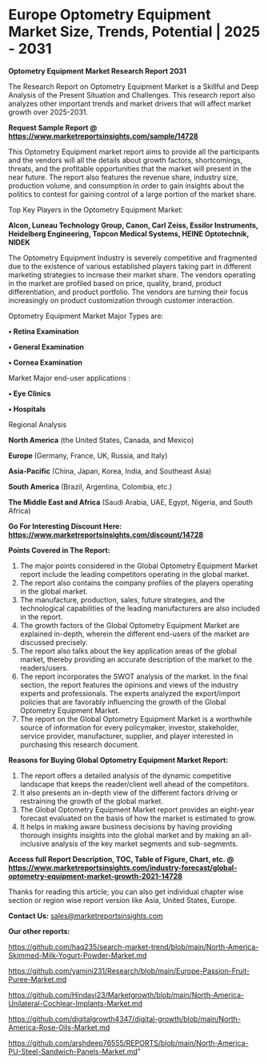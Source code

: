 # Europe Optometry Equipment Market Size, Trends, Potential | 2025 - 2031

<strong>Optometry Equipment Market Research Report 2031</strong>

The Research Report on Optometry Equipment Market is a Skillful and Deep Analysis of the Present Situation and Challenges. This research report also analyzes other important trends and market drivers that will affect market growth over 2025-2031.

<strong>Request Sample Report @ <a href=https://www.marketreportsinsights.com/sample/14728>https://www.marketreportsinsights.com/sample/14728</a></strong>

This Optometry Equipment market report aims to provide all the participants and the vendors will all the details about growth factors, shortcomings, threats, and the profitable opportunities that the market will present in the near future. The report also features the revenue share, industry size, production volume, and consumption in order to gain insights about the politics to contest for gaining control of a large portion of the market share.

Top Key Players in the Optometry Equipment Market:

<strong>Alcon, Luneau Technology Group, Canon, Carl Zeiss, Essilor Instruments, Heidelberg Engineering, Topcon Medical Systems, HEINE Optotechnik, NIDEK</strong>

The Optometry Equipment Industry is severely competitive and fragmented due to the existence of various established players taking part in different marketing strategies to increase their market share. The vendors operating in the market are profiled based on price, quality, brand, product differentiation, and product portfolio. The vendors are turning their focus increasingly on product customization through customer interaction.

Optometry Equipment Market Major Types are:

<strong>• Retina Examination

• General Examination

• Cornea Examination</strong>

Market Major end-user applications :

<strong>• Eye Clinics

• Hospitals</strong>

Regional Analysis

</u><strong><b>North America</b></strong> (the United States, Canada, and Mexico)

<strong><b>Europe </b></strong>(Germany, France, UK, Russia, and Italy)

<strong><b>Asia-Pacific</b></strong> (China, Japan, Korea, India, and Southeast Asia)

<strong><b>South America</b></strong> (Brazil, Argentina, Colombia, etc.)

<strong><b>The Middle East and Africa</b></strong> (Saudi Arabia, UAE, Egypt, Nigeria, and South Africa)

<strong>Go For Interesting Discount Here: <a href=https://www.marketreportsinsights.com/discount/14728>https://www.marketreportsinsights.com/discount/14728</a></strong>

<strong>Points Covered in The Report:</strong>
<ol>
  <li>The major points considered in the Global Optometry Equipment Market report include the leading competitors operating in the global market.</li>
  <li>The report also contains the company profiles of the players operating in the global market.</li>
  <li>The manufacture, production, sales, future strategies, and the technological capabilities of the leading manufacturers are also included in the report.</li>
  <li>The growth factors of the Global Optometry Equipment Market are explained in-depth, wherein the different end-users of the market are discussed precisely.</li>
  <li>The report also talks about the key application areas of the global market, thereby providing an accurate description of the market to the readers/users.</li>
  <li>The report incorporates the SWOT analysis of the market. In the final section, the report features the opinions and views of the industry experts and professionals. The experts analyzed the export/import policies that are favorably influencing the growth of the Global Optometry Equipment Market.</li>
  <li>The report on the Global Optometry Equipment Market is a worthwhile source of information for every policymaker, investor, stakeholder, service provider, manufacturer, supplier, and player interested in purchasing this research document.</li>
</ol>
<strong>Reasons for Buying Global Optometry Equipment Market Report:</strong>

<ol>
  <li>The report offers a detailed analysis of the dynamic competitive landscape that keeps the reader/client well ahead of the competitors.</li>
  <li>It also presents an in-depth view of the different factors driving or restraining the growth of the global market.</li>
  <li>The Global Optometry Equipment Market report provides an eight-year forecast evaluated on the basis of how the market is estimated to grow.</li>
  <li>It helps in making aware business decisions by having providing thorough insights insights into the global market and by making an all-inclusive analysis of the key market segments and sub-segments.</li>
</ol>
<strong>Access full Report Description, TOC, Table of Figure, Chart, etc. @ <a href=https://www.marketreportsinsights.com/industry-forecast/global-optometry-equipment-market-growth-2021-14728>https://www.marketreportsinsights.com/industry-forecast/global-optometry-equipment-market-growth-2021-14728</a></strong>


Thanks for reading this article; you can also get individual chapter wise section or region wise report version like Asia, United States, Europe.

<strong>Contact Us:</strong>
sales@marketreportsinsights.com

<strong>Our other reports:</strong>

<a href=https://github.com/haq235/search-market-trend/blob/main/North-America-Skimmed-Milk-Yogurt-Powder-Market.md>https://github.com/haq235/search-market-trend/blob/main/North-America-Skimmed-Milk-Yogurt-Powder-Market.md</a>

<a href=https://github.com/yamini231/Research/blob/main/Europe-Passion-Fruit-Puree-Market.md>https://github.com/yamini231/Research/blob/main/Europe-Passion-Fruit-Puree-Market.md</a>

<a href=https://github.com/Hindavi23/Marketgrowth/blob/main/North-America-Unilateral-Cochlear-Implants-Market.md>https://github.com/Hindavi23/Marketgrowth/blob/main/North-America-Unilateral-Cochlear-Implants-Market.md</a>

<a href=https://github.com/digitalgrowth4347/digital-growth/blob/main/North-America-Rose-Oils-Market.md>https://github.com/digitalgrowth4347/digital-growth/blob/main/North-America-Rose-Oils-Market.md</a>

<a href=https://github.com/arshdeep76555/REPORTS/blob/main/North-America-PU-Steel-Sandwich-Panels-Market.md>https://github.com/arshdeep76555/REPORTS/blob/main/North-America-PU-Steel-Sandwich-Panels-Market.md</a>"
